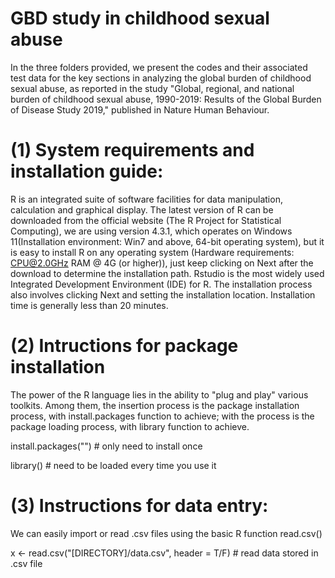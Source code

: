 # GBD study in childhood sexual abuse 

In the three folders provided, we present the codes and their associated test data for the key sections in analyzing the global burden of childhood sexual abuse, as reported in the study "Global, regional, and national burden of childhood sexual abuse, 1990-2019: Results of the Global Burden of Disease Study 2019," published in Nature Human Behaviour.

# (1) System requirements and installation guide:

R is an integrated suite of software facilities for data manipulation, calculation and graphical display. The latest version of R can be downloaded from the official website (The R Project for Statistical Computing), we are using version 4.3.1, which operates on Windows 11(Installation environment: Win7 and above, 64-bit operating system), but it is easy to install R on any operating system (Hardware requirements: CPU@2.0GHz RAM @ 4G (or higher)), just keep clicking on Next after the download to determine the installation path. Rstudio is the most widely used Integrated Development Environment (IDE) for R. The installation process also involves clicking Next and setting the installation location. Installation time is generally less than 20 minutes.

# (2) Intructions for package installation

The power of the R language lies in the ability to "plug and play" various toolkits. Among them, the insertion process is the package installation process, with install.packages function to achieve; with the process is the package loading process, with library function to achieve. 

install.packages("")  # only need to install once

library()  # need to be loaded every time you use it

# (3) Instructions for data entry:

We can easily import or read .csv files using the basic R function read.csv()

x <- read.csv("[DIRECTORY]/data.csv", header = T/F) # read data stored in .csv file
